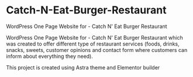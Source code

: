 # Catch-N-Eat-Burger-Restaurant
WordPress One Page Website for - Catch N' Eat Burger Restaurant

WordPress One Page Website for - Catch N' Eat Burger Restaurant which was created to offer different type of restaurant services (foods, drinks, snacks, sweets, customer opinions and contact form where customers can inform about everything they need).


This project is created using Astra theme and Elementor builder
